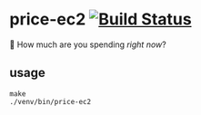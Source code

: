 # price-ec2  [![Build Status](https://travis-ci.org/nigelzor/price-ec2.svg?branch=master)](https://travis-ci.org/nigelzor/price-ec2)
:money_with_wings: How much are you spending *right now*?

## usage
```
make
./venv/bin/price-ec2
```
